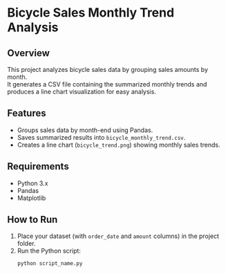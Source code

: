 # Bicycle Sales Monthly Trend Analysis

## Overview
This project analyzes bicycle sales data by grouping sales amounts by month.  
It generates a CSV file containing the summarized monthly trends and produces a line chart visualization for easy analysis.

## Features
- Groups sales data by month-end using Pandas.
- Saves summarized results into `bicycle_monthly_trend.csv`.
- Creates a line chart (`bicycle_trend.png`) showing monthly sales trends.

## Requirements
- Python 3.x  
- Pandas  
- Matplotlib  

## How to Run
1. Place your dataset (with `order_date` and `amount` columns) in the project folder.  
2. Run the Python script:  
   ```bash
   python script_name.py
